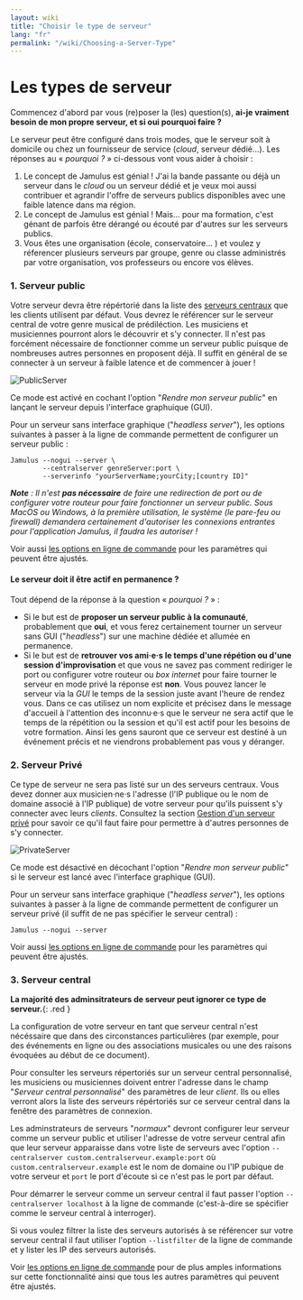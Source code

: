 ```yaml
---
layout: wiki
title: "Choisir le type de serveur"
lang: "fr"
permalink: "/wiki/Choosing-a-Server-Type"
---
```


# Les types de serveur

Commencez d'abord par vous (re)poser la (les) question(s), **ai-je vraiment besoin de mon propre serveur, et si oui pourquoi faire ?**

Le serveur peut être configuré dans trois modes, que le serveur soit à domicile ou chez un fournisseur de service (_cloud_, serveur dédié…). Les réponses au « _pourquoi ?_ » ci-dessous vont vous aider à choisir :
1. Le concept de Jamulus est génial ! J'ai la bande passante ou déjà un serveur dans le _cloud_ ou un serveur dédié et je veux moi aussi contribuer et agrandir l'offre de serveurs publics disponibles avec une faible latence dans ma région.
2. Le concept de Jamulus est génial ! Mais… pour ma formation, c'est génant de parfois être dérangé ou écouté par d'autres sur les serveurs publics.
3. Vous êtes une organisation (école, conservatoire… ) et voulez y réferencer plusieurs serveurs par groupe, genre ou classe administrés par votre organisation, vos professeurs ou encore vos élèves.

### 1. Serveur public
Votre serveur devra être répértorié dans la liste des [serveurs centraux](Central-Servers) que les clients utilisent par défaut. Vous devrez le référencer sur le serveur central de votre genre musical de prédiléction. Les musiciens et musiciennes pourront alors le découvrir et s'y connecter. Il n'est pas forcément nécessaire de fonctionner comme un serveur public puisque de nombreuses autres personnes en proposent déjà. Il suffit en général de se connecter à un serveur à faible latence et de commencer à jouer !

![PublicServer](https://user-images.githubusercontent.com/4561747/79310856-7e0b2100-7ef4-11ea-9511-b2e3339cab6f.png)

Ce mode est activé en cochant l'option "_Rendre mon serveur public_" en lançant le serveur depuis l'interface graphuique (GUI).

Pour un serveur sans interface graphique ("_headless server_"), les options suivantes à passer à la ligne de commande permettent de configurer un serveur public :

~~~
Jamulus --nogui --server \
        --centralserver genreServer:port \
        --serverinfo "yourServerName;yourCity;[country ID]"
~~~

_**Note** : Il n'est **pas nécessaire** de faire une redirection de port ou de configurer votre routeur pour faire fonctionner un serveur public.
Sous MacOS ou Windows, à la première utilisation, le système (le pare-feu ou firewall) demandera certainement d'autoriser les connexions entrantes pour l'application Jamulus, il faudra les autoriser !_

Voir aussi [les options en ligne de commande](Command-Line-Options) pour les paramètres qui peuvent être ajustés.

#### Le serveur doit il être actif en permanence ?
Tout dépend de la réponse à la question « _pourquoi ?_ » : 
* Si le but est de **proposer un serveur public à la comunauté**, probablement que **oui**, et vous ferez certainement tourner un serveur sans GUI ("_headless_") sur une machine dédiée et allumée en permanence.
* Si le but est de **retrouver vos ami·e·s le temps d'une répétion ou d'une session d'improvisation** et que vous ne savez pas comment rediriger le port ou configurer votre routeur ou _box internet_ pour faire tourner le serveur en mode privé la réponse est **non**.
Vous pouvez lancer le serveur via la _GUI_ le temps de la session juste avant l'heure de rendez vous.
Dans ce cas utilisez un nom explicite et précisez dans le message d'accueil à l'attention des inconnu·e·s que le serveur ne sera actif que le temps de la répétition ou la session et qu'il est actif pour les besoins de votre formation. Ainsi les gens sauront que ce serveur est destiné à un événement précis et ne viendrons probablement pas vous y déranger.


### 2. Serveur Privé

Ce type de serveur ne sera pas listé sur un des serveurs centraux. Vous devez donner aux musicien·ne·s l'adresse (l'IP publique ou le nom de domaine associé à l'IP publique) de votre serveur pour qu'ils puissent s'y connecter avec leurs _clients_. Consultez la section [Gestion d'un serveur privé](Running-a-Private-Server) pour savoir ce qu'il faut faire pour permettre à d'autres personnes de s'y connecter.

![PrivateServer](https://user-images.githubusercontent.com/4561747/79310944-9f6c0d00-7ef4-11ea-9d8a-ecb0e668c22d.png)

Ce mode est désactivé en décochant l'option "_Rendre mon serveur public_" si le serveur est lancé avec l'interface graphique (GUI).

Pour un serveur sans interface graphique ("_headless server_"), les options suivantes à passer à la ligne de commande permettent de configurer un serveur privé (il suffit de ne pas spécifier le serveur central) :

```shell
Jamulus --nogui --server
```

Voir aussi [les options en ligne de commande](Command-Line-Options) pour les paramètres qui peuvent être ajustés.

### 3. Serveur central
**La majorité des adminsitrateurs de serveur peut ignorer ce type de serveur.**{: .red }

La configuration de votre serveur en tant que serveur central n'est nécéssaire que dans des circonstances particulières (par exemple, pour des événements en ligne ou des associations musicales ou une des raisons évoquées au début de ce document).

Pour consulter les serveurs répertoriés sur un serveur central personnalisé, les musiciens ou musiciennes doivent entrer l'adresse dans le champ "_Serveur central personnalisé_" des paramètres de leur _client_.  Ils ou elles verront alors la liste des serveurs répértoriés sur ce serveur central dans la fenêtre des paramètres de connexion.

Les adminstrateurs de serveurs "_normaux_" devront configurer leur serveur comme un serveur public et utiliser l'adresse de votre serveur central afin que leur serveur apparaisse dans votre liste de serveurs avec l'option `--centralserver custom.centralserveur.example:port` où `custom.centralserveur.example` est le nom de domaine ou l'IP pubique de votre serveur et `port` le port d'écoute si ce n'est pas le port par défaut.

Pour démarrer le serveur comme un serveur central il faut passer l'option `--centralserver localhost` à la ligne de commande (c'est-à-dire se spécifier comme le serveur central à interroger).

Si vous voulez filtrer la liste des serveurs autorisés à se référencer sur votre serveur central il faut utiliser l'option `--listfilter` de la ligne de commande et y lister les IP des serveurs autorisés.

Voir [les options en ligne de commande](Command-Line-Options) pour de plus amples informations sur cette fonctionnalité ainsi que tous les autres paramètres qui peuvent être ajustés.
